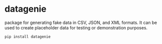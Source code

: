 # datagenie

package for generating fake data in CSV, JSON, and XML formats. It can be used to create placeholder data for testing or demonstration purposes.

```
pip install datagenie
```

